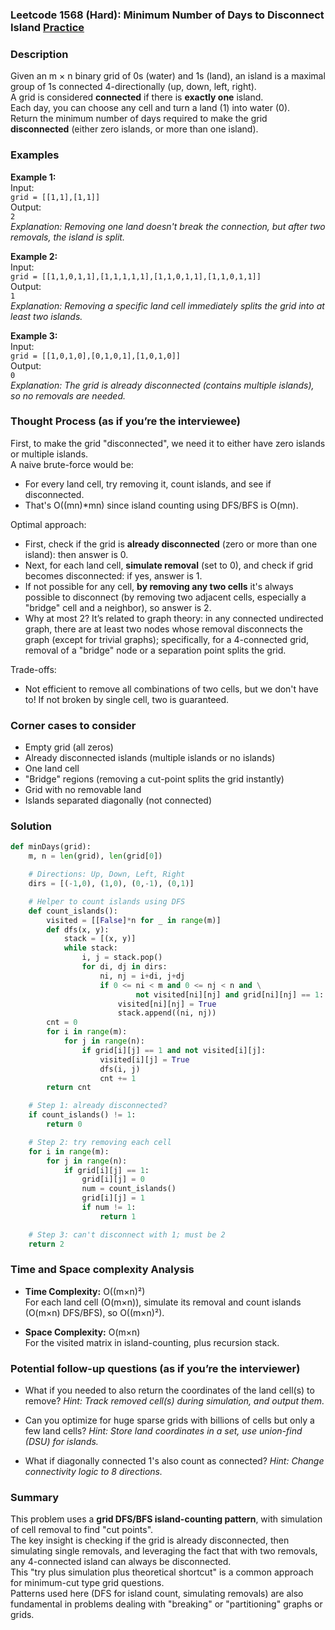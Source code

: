 ### Leetcode 1568 (Hard): Minimum Number of Days to Disconnect Island [Practice](https://leetcode.com/problems/minimum-number-of-days-to-disconnect-island)

### Description  
Given an m × n binary grid of 0s (water) and 1s (land), an island is a maximal group of 1s connected 4-directionally (up, down, left, right).  
A grid is considered **connected** if there is **exactly one** island.  
Each day, you can choose any cell and turn a land (1) into water (0).  
Return the minimum number of days required to make the grid **disconnected** (either zero islands, or more than one island).

### Examples  

**Example 1:**  
Input:  
`grid = [[1,1],[1,1]]`  
Output:  
`2`  
*Explanation: Removing one land doesn't break the connection, but after two removals, the island is split.*

**Example 2:**  
Input:  
`grid = [[1,1,0,1,1],[1,1,1,1,1],[1,1,0,1,1],[1,1,0,1,1]]`  
Output:  
`1`  
*Explanation: Removing a specific land cell immediately splits the grid into at least two islands.*

**Example 3:**  
Input:  
`grid = [[1,0,1,0],[0,1,0,1],[1,0,1,0]]`  
Output:  
`0`  
*Explanation: The grid is already disconnected (contains multiple islands), so no removals are needed.*

### Thought Process (as if you’re the interviewee)  

First, to make the grid "disconnected", we need it to either have zero islands or multiple islands.  
A naive brute-force would be:  
- For every land cell, try removing it, count islands, and see if disconnected.  
- That's O((mn)\*mn) since island counting using DFS/BFS is O(mn).

Optimal approach:
- First, check if the grid is **already disconnected** (zero or more than one island): then answer is 0.
- Next, for each land cell, **simulate removal** (set to 0), and check if grid becomes disconnected: if yes, answer is 1.
- If not possible for any cell, **by removing any two cells** it's always possible to disconnect (by removing two adjacent cells, especially a "bridge" cell and a neighbor), so answer is 2.
- Why at most 2? It’s related to graph theory: in any connected undirected graph, there are at least two nodes whose removal disconnects the graph (except for trivial graphs); specifically, for a 4-connected grid, removal of a "bridge" node or a separation point splits the grid.

Trade-offs:
- Not efficient to remove all combinations of two cells, but we don't have to! If not broken by single cell, two is guaranteed.

### Corner cases to consider  
- Empty grid (all zeros)
- Already disconnected islands (multiple islands or no islands)
- One land cell
- "Bridge" regions (removing a cut-point splits the grid instantly)
- Grid with no removable land
- Islands separated diagonally (not connected)

### Solution

```python
def minDays(grid):
    m, n = len(grid), len(grid[0])

    # Directions: Up, Down, Left, Right
    dirs = [(-1,0), (1,0), (0,-1), (0,1)]

    # Helper to count islands using DFS
    def count_islands():
        visited = [[False]*n for _ in range(m)]
        def dfs(x, y):
            stack = [(x, y)]
            while stack:
                i, j = stack.pop()
                for di, dj in dirs:
                    ni, nj = i+di, j+dj
                    if 0 <= ni < m and 0 <= nj < n and \
                            not visited[ni][nj] and grid[ni][nj] == 1:
                        visited[ni][nj] = True
                        stack.append((ni, nj))
        cnt = 0
        for i in range(m):
            for j in range(n):
                if grid[i][j] == 1 and not visited[i][j]:
                    visited[i][j] = True
                    dfs(i, j)
                    cnt += 1
        return cnt

    # Step 1: already disconnected?
    if count_islands() != 1:
        return 0

    # Step 2: try removing each cell
    for i in range(m):
        for j in range(n):
            if grid[i][j] == 1:
                grid[i][j] = 0
                num = count_islands()
                grid[i][j] = 1
                if num != 1:
                    return 1

    # Step 3: can't disconnect with 1; must be 2
    return 2
```

### Time and Space complexity Analysis  

- **Time Complexity:** O((m×n)²)  
  For each land cell (O(m×n)), simulate its removal and count islands (O(m×n) DFS/BFS), so O((m×n)²).

- **Space Complexity:** O(m×n)  
  For the visited matrix in island-counting, plus recursion stack.

### Potential follow-up questions (as if you’re the interviewer)  

- What if you needed to also return the coordinates of the land cell(s) to remove?
  *Hint: Track removed cell(s) during simulation, and output them.*

- Can you optimize for huge sparse grids with billions of cells but only a few land cells?
  *Hint: Store land coordinates in a set, use union-find (DSU) for islands.*

- What if diagonally connected 1's also count as connected?
  *Hint: Change connectivity logic to 8 directions.*

### Summary
This problem uses a **grid DFS/BFS island-counting pattern**, with simulation of cell removal to find "cut points".  
The key insight is checking if the grid is already disconnected, then simulating single removals, and leveraging the fact that with two removals, any 4-connected island can always be disconnected.  
This "try plus simulation plus theoretical shortcut" is a common approach for minimum-cut type grid questions.  
Patterns used here (DFS for island count, simulating removals) are also fundamental in problems dealing with "breaking" or "partitioning" graphs or grids.